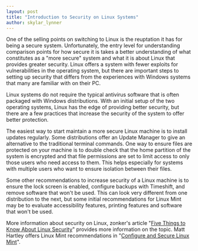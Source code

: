 ```yaml
---
layout: post
title: "Introduction to Security on Linux Systems"
author: skylar_lynner
---
```


One of the selling points on switching to Linux is the reuptation it has for being a secure system. Unfortunately, the entry level for understanding comparison points for how secure it is takes a better understanding of what constitutes as a "more secure" system and what it is about Linux that provides greater security. Linux offers a system with fewer exploits for vulnerabilities in the operating system, but there are important steps to setting up security that differs from the experiences with Windows systems that many are familiar with on their PC.

Linux systems do not require the typical antivirus software that is often packaged with Windows distributions. With an initial setup of the two operating systems, Linux has the edge of providing better security, but there are a few practices that increase the security of the system to offer better protection.

The easiest way to start maintain a more secure Linux machine is to install updates regularly. Some distributions offer an Update Manager to give an alternative to the traditional terminal commands. One way to ensure files are protected on your machine is to double check that the home partition of the system is encrypted and that file permissions are set to limit access to only those users who need access to them. This helps especially for systems with multiple users who want to ensure isolation between their files.

Some other recommendations to increase security of a Linux machine is to ensure the lock screen is enabled, configure backups with Timeshift, and remove software that won't be used. This can look very different from one distribution to the next, but some initial recommendations for Linux Mint may be to evaluate accessibility features, printing features and software that won't be used.

More information about security on Linux, zonker's article "[Five Things to Know About Linux Security](https://www.linux.com/news/five-things-know-about-linux-security/)" provides more information on the topic. Matt Hartley offers Linux Mint recommendations in "[Configure and Secure Linux Mint](https://www.datamation.com/open-source/configure-and-secure-linux-mint/)".
